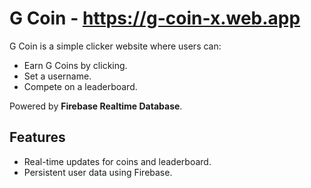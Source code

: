 
# G Coin - https://g-coin-x.web.app

G Coin is a simple clicker website where users can:

- Earn G Coins by clicking.
- Set a username.
- Compete on a leaderboard.

Powered by **Firebase Realtime Database**.

## Features

- Real-time updates for coins and leaderboard.
- Persistent user data using Firebase.
